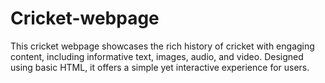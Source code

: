# Cricket-webpage
This cricket webpage showcases the rich history of cricket with engaging content, including informative text, images, audio, and video. Designed using basic HTML, it offers a simple yet interactive experience for users.
